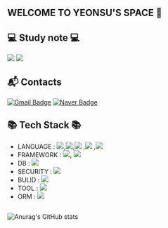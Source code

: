 ## WELCOME TO YEONSU'S SPACE 👋

## 💻 Study note 💻
  <a href="https://www.notion.so/0f0793e2c971476c8fd1bba9d0053147?pvs=4"><img src="https://img.shields.io/badge/Notion-cccccc?style=flat-square&logo=Notion&logoColor=black"/></a>
  <a href="https://blog.naver.com/10ys00"><img src="https://img.shields.io/badge/Velog-20C997?style=flat-square&logo=Velog&logoColor=white"/></a>


## :mailbox_with_mail: Contacts 
[![Gmail Badge](https://img.shields.io/badge/Gmail-d14836?style=flat-square&logo=Gmail&logoColor=white&link=mailto:kimsh1691@gmail.com)](mailto:cheonyeonsu@gmail.com)
[![Naver Badge](https://img.shields.io/badge/Naver-03C75A?style=flat-square&logo=Naver&logoColor=white&link=mailto:rlatngus1691@naver.com)](mailto:10ys00@naver.com)


## 📚 Tech Stack 📚 ##
- LANGUAGE : <img src="https://img.shields.io/badge/JAVA 17-blue?style=flat&logo=Java&logoColor=white"/>,<img src="https://img.shields.io/badge/HTML-orange?style=flat&logo=html5&logoColor=white"/>,<img src="https://img.shields.io/badge/CSS-1572B6?style=flat&logo=CSS3&logoColor=white"/> ,<img src="https://img.shields.io/badge/JavaScript-F7DF1E?style=flat&logo=Javascript&logoColor=white"/> ,<img src="https://img.shields.io/badge/Bootstrap-7952B3?style=flat&logo=Bootstrap&logoColor=white"/>
- FRAMEWORK : <img src="https://img.shields.io/badge/Spring Boot-6DB33F?style=flat&logo=springboot&logoColor=white"/>, <img src="https://img.shields.io/badge/Spring MVC-6DB33F?style=flat&logo=spring&logoColor=white"/> 
- DB : <img src="https://img.shields.io/badge/MySQL-4479A1?style=flat&logo=mysql&logoColor=white"/>
- SECURITY : <img src="https://img.shields.io/badge/Spring Security-6DB33F?style=flat&logo=springsecurity&logoColor=white"/>
- BULID : <img src="https://img.shields.io/badge/Maven-light purple?style=flat&logo=maven&logoColor=white"/>
- TOOL : <img src="https://img.shields.io/badge/eclipseide-2C2255?style=flat&logo=eclipseide&logoColor=white"/>
- ORM : <img src="https://img.shields.io/badge/Spring JPA-6DB33F?style=flat&logo=spring&logoColor=white"/>
##

![Anurag's GitHub stats](https://github-readme-stats.vercel.app/api?username=cheonyeonsu&show_icons=true&theme=dracula)

